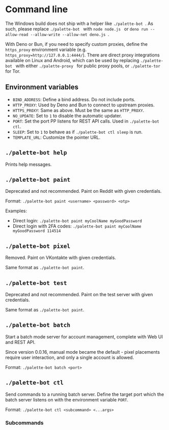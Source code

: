 # Command line
The Windows build does not ship with a helper like `./palette-bot `. As such, please replace `./palette-bot ` with `node node.js ` or `deno run --allow-read --allow-write --allow-net deno.js `.

With Deno or Bun, if you need to specify custom proxies, define the `https_proxy` environment variable (e.g. `https_proxy=http://127.0.0.1:4444/`). There are direct proxy integrations available on Linux and Android, which can be used by replacing `./palette-bot ` with either `./palette-proxy ` for public proxy pools, or `./palette-tor ` for Tor.

## Environment variables
* `BIND_ADDRESS`: Define a bind address. Do not include ports.
* `HTTP_PROXY`: Used by Deno and Bun to connect to upstream proxies.
* `HTTPS_PROXY`: Same as above. Must be the same as `HTTP_PROXY`.
* `NO_UPDATE`: Set to `1` to disable the automatic updater.
* `PORT`: Set the port PP listens for REST API calls. Used in `./palette-bot ctl`.
* `SLEEP`: Set to `1` to behave as if `./palette-bot ctl sleep` is run.
* `TEMPLATE_URL`: Customize the pointer URL.

## `./palette-bot help`
Prints help messages.

## `./palette-bot paint`
Deprecated and not recommended. Paint on Reddit with given credentials.

Format: `./palette-bot paint <username> <password> <otp>`

Examples:

* Direct login: `./palette-bot paint myCoolName myGoodPassword`
* Direct login with 2FA codes: `./palette-bot paint myCoolName myGoodPassword 114514`

## `./palette-bot pixel`
Removed. Paint on VKontakte with given credentials.

Same format as `./palette-bot paint`.

## `./palette-bot test`
Deprecated and not recommended. Paint on the test server with given credentials.

Same format as `./palette-bot paint`.

## `./palette-bot batch`
Start a batch mode server for account management, complete with Web UI and REST API.

Since version 0.0.16, manual mode became the default - pixel placements require user interaction, and only a single account is allowed.

Format: `./palette-bot batch <port>`

## `./palette-bot ctl`
Send commands to a running batch server. Define the target port which the batch server listens on with the environment variable `PORT`.

Format: `./palette-bot ctl <subcommand> <...args>`

### Subcommands
#### 